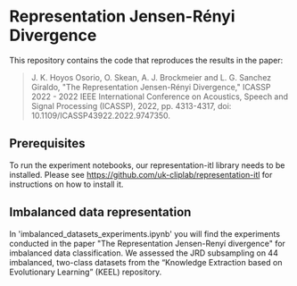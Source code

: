 # Representation Jensen-Rényi Divergence
This repository contains the code that reproduces the results in the paper:

> J. K. Hoyos Osorio, O. Skean, A. J. Brockmeier and L. G. Sanchez Giraldo, "The Representation Jensen-Rényi Divergence," ICASSP 2022 - 2022 IEEE International Conference on Acoustics, Speech and Signal Processing (ICASSP), 2022, pp. 4313-4317, doi: 10.1109/ICASSP43922.2022.9747350.

## Prerequisites
To run the experiment notebooks, our representation-itl library needs to be installed. Please see https://github.com/uk-cliplab/representation-itl for instructions on how to install it.

## Imbalanced data representation
In 'imbalanced_datasets_experiments.ipynb' you will find the experiments conducted in the paper "The Representation Jensen-Renyí divergence" for imbalanced data classification. We assessed the JRD subsampling on 44 imbalanced, two-class datasets from the “Knowledge Extraction based on Evolutionary Learning” (KEEL) repository. 




